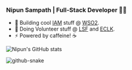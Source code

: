 ### Nipun Sampath | Full-Stack Developer 👨‍💻

- 💼 Building cool [IAM](https://wso2.com/what-is-identity-access-management/) stuff @ [WSO2](https://github.com/wso2).
- 🤝 Doing Volunteer stuff @ [LSF](https://github.com/ECLK) and [ECLK](https://github.com/ECLK).
- ⚡ Powered by caffeine! ☕
  

![Nipun's GitHub stats](https://github-readme-stats.vercel.app/api?username=nipunsampath&show=reviews,prs_merged&theme=transparent)

<picture>
  <source media="(prefers-color-scheme: dark)" srcset="https://raw.githubusercontent.com/nipunsampath/nipunsampath/output/github-contribution-grid-snake-dark.svg">
  <source media="(prefers-color-scheme: light)" srcset="[github-snake.sv](https://raw.githubusercontent.com/nipunsampath/nipunsampath/output/github-contribution-grid-snake.svg)g">
  <img alt="github-snake" src="github-snake.svg">
</picture>

<!--
**nipunsampath/nipunsampath** is a ✨ _special_ ✨ repository because its `README.md` (this file) appears on your GitHub profile.

Here are some ideas to get you started:

- 🔭 I’m currently working on ...
- 🌱 I’m currently learning ...
- 👯 I’m looking to collaborate on ...
- 🤔 I’m looking for help with ...
- 💬 Ask me about ...
- 📫 How to reach me: ...
- 😄 Pronouns: ...
- ⚡ Fun fact: ...
-->
